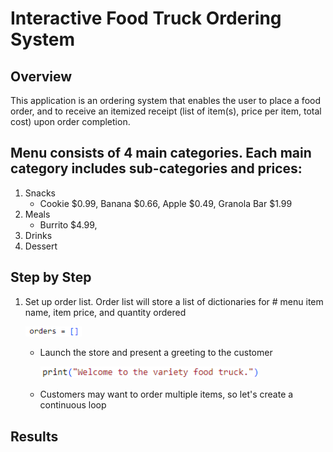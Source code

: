 
# Interactive Food Truck Ordering System
## Overview

This application is an ordering system that enables the user to place a food order, and to receive an itemized receipt (list of item(s), price per item, total cost) upon order completion.

## Menu consists of 4 main categories. Each main category includes sub-categories and prices: 
1. Snacks
   * Cookie $0.99, Banana $0.66, Apple $0.49, Granola Bar $1.99
3. Meals
   * Burrito $4.99, 
5. Drinks
6. Dessert
## 

## Step by Step

1. Set up order list. Order list will store a list of dictionaries for # menu item name, item price, and quantity ordered
 
   <img src="orders.png" width="90px">
   
   * Launch the store and present a greeting to the customer
     
     <img src="Greeting.png" width="350px">

   * Customers may want to order multiple items, so let's create a continuous loop
  
     
## Results
